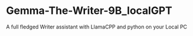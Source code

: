 # Gemma-The-Writer-9B_localGPT
A full fledged Writer assistant with LlamaCPP and python on your Local PC
